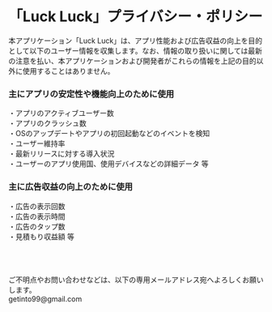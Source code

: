 # 「Luck Luck」プライバシー・ポリシー


本アプリケーション「Luck Luck」は、アプリ性能および広告収益の向上を目的として以下のユーザー情報を収集します。なお、情報の取り扱いに関しては最新の注意を払い、本アプリケーションおよび開発者がこれらの情報を上記の目的以外に使用することはありません。
### 主にアプリの安定性や機能向上のために使用
・アプリのアクティブユーザー数
<br>
・アプリのクラッシュ数
<br>
・OSのアップデートやアプリの初回起動などのイベントを検知
<br>
・ユーザー維持率
<br>
・最新リリースに対する導入状況
<br>
・ユーザーのアプリ使用国、使用デバイスなどの詳細データ
等

### 主に広告収益の向上のために使用
・広告の表示回数
<br>
・広告の表示時間
<br>
・広告のタップ数
<br>
・見積もり収益額
等

<br>
<br>
<br>
ご不明点やお問い合わせなどは、以下の専用メールアドレス宛へよろしくお願いします。
<br>
getinto99@gmail.com

